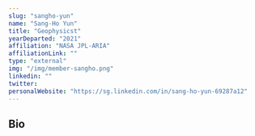 ```yaml
---
slug: "sangho-yun"
name: "Sang-Ho Yun"
title: "Geophysicst"
yearDeparted: "2021"
affiliation: "NASA JPL-ARIA"
affiliationLink: ""
type: "external"
img: "/img/member-sangho.png"
linkedin: ""
twitter: 
personalWebsite: "https://sg.linkedin.com/in/sang-ho-yun-69287a12"
---
```

## Bio

